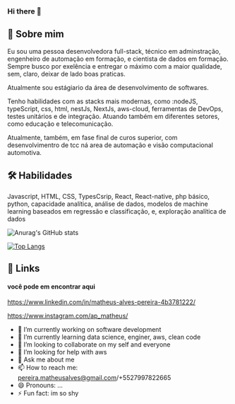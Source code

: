 ### Hi there 👋

## 🚀 Sobre mim
Eu sou uma pessoa desenvolvedora full-stack, técnico em adminstração, engenheiro de automação em formação, e cientista de dados em formação. Sempre busco por exelência e entregar o máximo com a maior qualidade, sem, claro, deixar de lado boas praticas.


Atualmente sou estágiario da área de desenvolvimento de softwares.

Tenho habilidades com  as stacks mais modernas, como :nodeJS, typeScript, css, html, nestJs, NextJs, aws-cloud, ferramentas de DevOps, testes unitários e de integração. Atuando também em diferentes setores, como educação e telecomunicação.

Atualmente, também, em fase final de curos superior, com desenvolvimentro de tcc ná area de automação e visão computacional automotiva.
## 🛠 Habilidades
Javascript,
HTML,
CSS,
TypesCsrip,
React,
React-native,
php básico,
python,
capacidade analítica,
análise de dados,
modelos de machine learning
baseados em regressão e classificação,
e, exploração analítica de dados

![Anurag's GitHub stats](https://github-readme-stats.vercel.app/api?username=matheusgit1&show_icons=true&theme=radical)

[![Top Langs](https://github-readme-stats.vercel.app/api/top-langs/?username=matheusgit1&langs_count=8)](https://github.com/anuraghazra/github-readme-stats)

## 🔗 Links

#### você pode em encontrar aqui

https://www.linkedin.com/in/matheus-alves-pereira-4b3781222/

https://www.instagram.com/ap_matheus/

- 🔭 I’m currently working on software development
- 🌱 I’m currently learning data science, enginer, aws, clean code
- 👯 I’m looking to collaborate on my self and everyone
- 🤔 I’m looking for help with aws
- 💬 Ask me about me
- 📫 How to reach me: pereira.matheusalves@gmail.com/+5527997822665
- 😄 Pronouns: ...
- ⚡ Fun fact: im so shy
